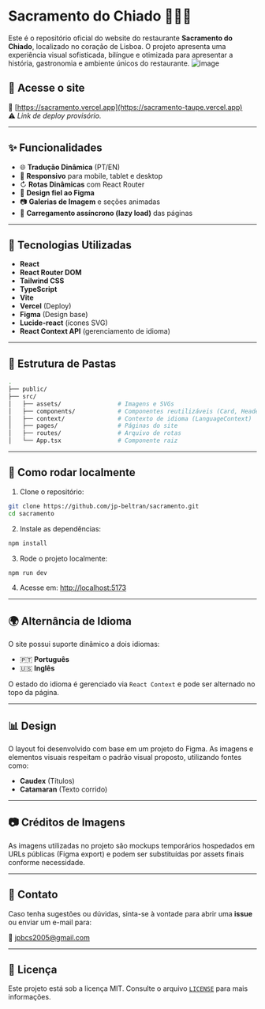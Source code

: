 # Sacramento do Chiado 🍷🇵🇹

Este é o repositório oficial do website do restaurante **Sacramento do Chiado**, localizado no coração de Lisboa. O projeto apresenta uma experiência visual sofisticada, bilíngue e otimizada para apresentar a história, gastronomia e ambiente únicos do restaurante.
![image](https://github.com/user-attachments/assets/e108a319-f228-4867-bd11-0368ce61ea88)


## 🔗 Acesse o site

📍 [https://sacramento.vercel.app](https://sacramento-taupe.vercel.app)  
⚠️ *Link de deploy provisório.*

---

## ✨ Funcionalidades

- 🌐 **Tradução Dinâmica** (PT/EN)
- 📱 **Responsivo** para mobile, tablet e desktop
- ↻ **Rotas Dinâmicas** com React Router
- 🎨 **Design fiel ao Figma**
- 📷 **Galerias de Imagem** e seções animadas
- 🔀 **Carregamento assíncrono (lazy load)** das páginas

---

## 💠 Tecnologias Utilizadas

- **React**
- **React Router DOM**
- **Tailwind CSS**
- **TypeScript**
- **Vite**
- **Vercel** (Deploy)
- **Figma** (Design base)
- **Lucide-react** (ícones SVG)
- **React Context API** (gerenciamento de idioma)

---

## 🧱 Estrutura de Pastas

```bash
.
├── public/
├── src/
│   ├── assets/                # Imagens e SVGs
│   ├── components/            # Componentes reutilizáveis (Card, Header, Footer, etc)
│   ├── context/               # Contexto de idioma (LanguageContext)
│   ├── pages/                 # Páginas do site
│   ├── routes/                # Arquivo de rotas
│   └── App.tsx                # Componente raiz
```

---

## 🚀 Como rodar localmente

1. Clone o repositório:

```bash
git clone https://github.com/jp-beltran/sacramento.git
cd sacramento
```

2. Instale as dependências:

```bash
npm install
```

3. Rode o projeto localmente:

```bash
npm run dev
```

4. Acesse em: [http://localhost:5173](http://localhost:5173)

---

## 🌍 Alternância de Idioma

O site possui suporte dinâmico a dois idiomas:

- 🇵🇹 **Português**
- 🇺🇸 **Inglês**

O estado do idioma é gerenciado via `React Context` e pode ser alternado no topo da página.

---

## 📊 Design

O layout foi desenvolvido com base em um projeto do Figma. As imagens e elementos visuais respeitam o padrão visual proposto, utilizando fontes como:

- **Caudex** (Títulos)
- **Catamaran** (Texto corrido)

---

## 📷 Créditos de Imagens

As imagens utilizadas no projeto são mockups temporários hospedados em URLs públicas (Figma export) e podem ser substituídas por assets finais conforme necessidade.

---

## 📩 Contato

Caso tenha sugestões ou dúvidas, sinta-se à vontade para abrir uma **issue** ou enviar um e-mail para:

📧 jpbcs2005@gmail.com

---

## 📍 Licença

Este projeto está sob a licença MIT. Consulte o arquivo [`LICENSE`](LICENSE) para mais informações.
